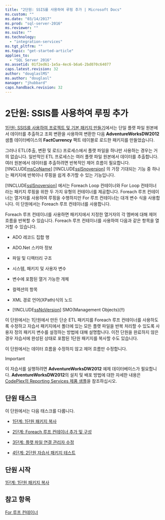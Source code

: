 ```yaml
---
title: "2단원: SSIS를 사용하여 루핑 추가 | Microsoft Docs"
ms.custom: ""
ms.date: "03/14/2017"
ms.prod: "sql-server-2016"
ms.reviewer: ""
ms.suite: ""
ms.technology: 
  - "integration-services"
ms.tgt_pltfrm: ""
ms.topic: "get-started-article"
applies_to: 
  - "SQL Server 2016"
ms.assetid: 01f2ed61-1e5a-4ec6-b6a6-2bd070c64077
caps.latest.revision: 32
author: "douglaslMS"
ms.author: "douglasl"
manager: "jhubbard"
caps.handback.revision: 32
---
```

# 2단원: SSIS를 사용하여 루핑 추가
[1단원: SSIS를 사용하여 프로젝트 및 기본 패키지 만들기](../integration-services/lesson-1-create-a-project-and-basic-package-with-ssis.md)에서는 단일 플랫 파일 원본에서 데이터를 추출하고 조회 변환을 사용하여 변환한 다음 **AdventureWorksDW2012** 샘플 데이터베이스의 **FactCurrency** 팩트 테이블로 로드한 패키지를 만들었습니다.  
  
그러나 ETL(추출, 변환 및 로드) 프로세스에서 플랫 파일을 하나만 사용하는 경우는 거의 없습니다. 일반적인 ETL 프로세스는 여러 플랫 파일 원본에서 데이터를 추출합니다. 여러 원본에서 데이터를 추출하려면 반복적인 제어 흐름이 필요합니다.  [!INCLUDE[msCoName](../includes/msconame-md.md)] [!INCLUDE[ssISnoversion](../includes/ssisnoversion-md.md)] 의 가장 기대되는 기능 중 하나는 패키지에 반복이나 루핑을 쉽게 추가할 수 있는 기능입니다.  
  
[!INCLUDE[ssISnoversion](../includes/ssisnoversion-md.md)] 에서는 Foreach Loop 컨테이너와 For Loop 컨테이너라는 패키지 루핑을 위한 두 가지 유형의 컨테이너를 제공합니다. Foreach 루프 컨테이너는 열거자를 사용하여 루핑을 수행하지만 For 루프 컨테이너는 대개 변수 식을 사용합니다. 이 단원에서는 Foreach 루프 컨테이너를 사용합니다.  
  
Foreach 루프 컨테이너를 사용하면 패키지에서 지정한 열거자의 각 멤버에 대해 제어 흐름을 반복할 수 있습니다. Foreach 루프 컨테이너를 사용하여 다음과 같은 항목을 열거할 수 있습니다.  
  
-   ADO 레코드 집합 행  
  
-   ADO.Net 스키마 정보  
  
-   파일 및 디렉터리 구조  
  
-   시스템, 패키지 및 사용자 변수  
  
-   변수에 포함된 열거 가능한 개체  
  
-   컬렉션의 항목  
  
-   XML 경로 언어(XPath)식의 노드  
  
-   [!INCLUDE[ssNoVersion](../includes/ssnoversion-md.md)] SMO(Management Objects)(!!)  
  
이 단원에서는 1단원에서 만든 단순 ETL 패키지를 Foreach 루프 컨테이너를 사용하도록 수정하고 자습서 패키지에서 폴더에 있는 모든 플랫 파일을 반복 처리할 수 있도록 사용자 정의 패키지 변수를 설정하는 방법에 대해 설명합니다. 이전 단원을 완료하지 않은 경우 자습서에 완성된 상태로 포함된 1단원 패키지를 복사할 수도 있습니다.  
  
이 단원에서는 데이터 흐름을 수정하지 않고 제어 흐름만 수정합니다.  
  
> [!IMPORTANT]  
> 이 자습서를 실행하려면 **AdventureWorksDW2012** 예제 데이터베이스가 필요합니다. **AdventureWorksDW2012**의 설치 및 배포 방법에 대한 자세한 내용은 [CodePlex의 Reporting Services 제품 샘플](http://go.microsoft.com/fwlink/p/?LinkID=526910)을 참조하십시오.  
  
## 단원 태스크  
이 단원에서는 다음 태스크를 다룹니다.  
  
-   [1단계: 1단원 패키지 복사](../integration-services/step-1-copying-the-lesson-1-package.md)  
  
-   [2단계: Foreach 루프 컨테이너 추가 및 구성](../integration-services/step-2-adding-and-configuring-the-foreach-loop-container.md)  
  
-   [3단계: 플랫 파일 연결 관리자 수정](../integration-services/step-3-modifying-the-flat-file-connection-manager.md)  
  
-   [4단계: 2단원 자습서 패키지 테스트](../integration-services/step-4-testing-the-lesson-2-tutorial-package.md)  
  
## 단원 시작  
[1단계: 1단원 패키지 복사](../integration-services/step-1-copying-the-lesson-1-package.md)  
  
## 참고 항목  
[For 루프 컨테이너](../integration-services/control-flow/for-loop-container.md)  
  
  
  
